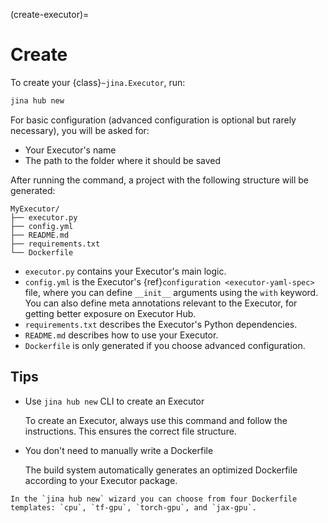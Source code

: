 (create-executor)=
# Create

To create your {class}`~jina.Executor`, run:

```bash
jina hub new
```

<script id="asciicast-T98aWaJLe0r0ul3cXGk7AzqUs" src="https://asciinema.org/a/T98aWaJLe0r0ul3cXGk7AzqUs.js" async></script>

For basic configuration (advanced configuration is optional but rarely necessary), you will be asked for: 

- Your Executor's name
- The path to the folder where it should be saved

After running the command, a project with the following structure will be generated:

```text
MyExecutor/
├── executor.py
├── config.yml
├── README.md
├── requirements.txt
└── Dockerfile
```

- `executor.py` contains your Executor's main logic.
- `config.yml` is the Executor's {ref}`configuration <executor-yaml-spec>` file, where you can define `__init__` arguments using the `with` keyword. You can also define meta annotations relevant to the Executor, for getting better exposure on Executor Hub.
- `requirements.txt` describes the Executor's Python dependencies.
- `README.md` describes how to use your Executor.
- `Dockerfile` is only generated if you choose advanced configuration.


## Tips

* Use `jina hub new` CLI to create an Executor

  To create an Executor, always use this command and follow the instructions. This ensures the correct file 
structure.

* You don't need to manually write a Dockerfile

  The build system automatically generates an optimized Dockerfile according to your Executor package.


```{tip}
In the `jina hub new` wizard you can choose from four Dockerfile templates: `cpu`, `tf-gpu`, `torch-gpu`, and `jax-gpu`.
```
